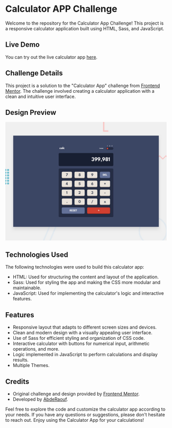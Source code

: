 # Calculator APP Challenge

Welcome to the repository for the Calculator App Challenge! This project is a responsive calculator application built using HTML, Sass, and JavaScript.

## Live Demo

You can try out the live calculator app [here](https://abdraoufx.github.io/frontEndMentor_Challenges/intermediate/Calculator_App).

## Challenge Details

This project is a solution to the "Calculator App" challenge from [Frontend Mentor](https://www.frontendmentor.io). The challenge involved creating a calculator application with a clean and intuitive user interface.

## Design Preview

![Design Preview](images/desktop-preview.jpg "Design Preview")

## Technologies Used

The following technologies were used to build this calculator app:

- HTML: Used for structuring the content and layout of the application.
- Sass: Used for styling the app and making the CSS more modular and maintainable.
- JavaScript: Used for implementing the calculator's logic and interactive features.

## Features

- Responsive layout that adapts to different screen sizes and devices.
- Clean and modern design with a visually appealing user interface.
- Use of Sass for efficient styling and organization of CSS code.
- Interactive calculator with buttons for numerical input, arithmetic operations, and more.
- Logic implemented in JavaScript to perform calculations and display results.
- Multiple Themes.

## Credits

- Original challenge and design provided by [Frontend Mentor](https://www.frontendmentor.io).
- Developed by [AbdeRaouf](https://github.com/abdraoufx).

Feel free to explore the code and customize the calculator app according to your needs. If you have any questions or suggestions, please don't hesitate to reach out. Enjoy using the Calculator App for your calculations!
